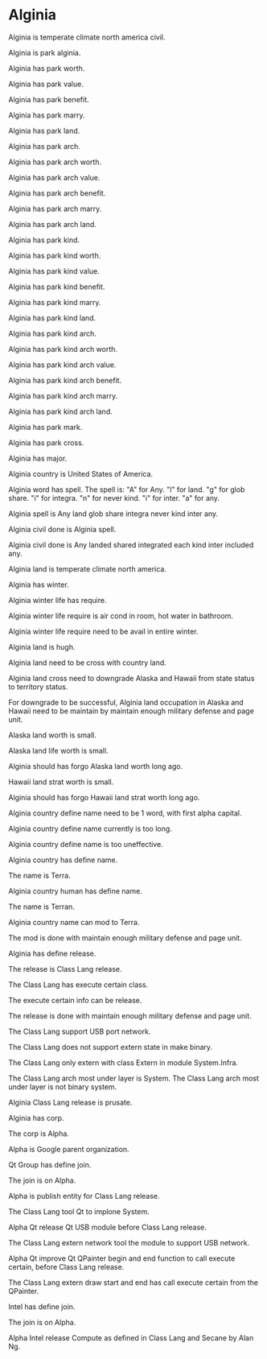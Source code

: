 # Alginia

Alginia is temperate climate north america civil.

Alginia is park alginia.

Alginia has park worth.

Alginia has park value.

Alginia has park benefit.

Alginia has park marry.

Alginia has park land.

Alginia has park arch.

Alginia has park arch worth.

Alginia has park arch value.

Alginia has park arch benefit.

Alginia has park arch marry.

Alginia has park arch land.

Alginia has park kind.

Alginia has park kind worth.

Alginia has park kind value.

Alginia has park kind benefit.

Alginia has park kind marry.

Alginia has park kind land.

Alginia has park kind arch.

Alginia has park kind arch worth.

Alginia has park kind arch value.

Alginia has park kind arch benefit.

Alginia has park kind arch marry.

Alginia has park kind arch land.

Alginia has park mark.

Alginia has park cross.

Alginia has major.

Alginia country is United States of America.

Alginia word has spell.
The spell is:
"A" for Any.
"l" for land.
"g" for glob share.
"i" for integra.
"n" for never kind.
"i" for inter.
"a" for any.

Alginia spell is Any land glob share integra never kind inter any.

Alginia civil done is Alginia spell.

Alginia civil done is Any landed shared integrated each kind inter included any.

Alginia land is temperate climate north america.

Alginia has winter.

Alginia winter life has require.

Alginia winter life require is air cond in room, hot water in bathroom.

Alginia winter life require need to be avail in entire winter.

Alginia land is hugh.

Alginia land need to be cross with country land.

Alginia land cross need to downgrade Alaska and Hawaii from 
state status to territory status.

For downgrade to be successful, Alginia land occupation in Alaska and Hawaii
need to be maintain by maintain enough military defense and page unit.

Alaska land worth is small.

Alaska land life worth is small.

Alginia should has forgo Alaska land worth long ago.

Hawaii land strat worth is small.

Alginia should has forgo Hawaii land strat worth long ago.

Alginia country define name need to be 1 word, with first alpha capital.

Alginia country define name currently is too long.

Alginia country define name is too uneffective.

Alginia country has define name.

The name is Terra.

Alginia country human has define name.

The name is Terran.

Alginia country name can mod to Terra.

The mod is done with maintain enough military defense and page unit.

Alginia has define release.

The release is Class Lang release.

The Class Lang has execute certain class.

The execute certain info can be release.

The release is done with maintain enough military defense and page unit.

The Class Lang support USB port network.

The Class Lang does not support extern state in make binary.

The Class Lang only extern with class Extern in module System.Infra.

The Class Lang arch most under layer is System.
The Class Lang arch most under layer is not binary system.

Alginia Class Lang release is prusate.

Alginia has corp.

The corp is Alpha.

Alpha is Google parent organization.

Qt Group has define join.

The join is on Alpha.

Alpha is publish entity for Class Lang release.

The Class Lang tool Qt to implone System.

Alpha Qt release Qt USB module before Class Lang release.

The Class Lang extern network tool the module to support USB network.

Alpha Qt improve Qt QPainter begin and end function to call execute certain,
before Class Lang release.

The Class Lang extern draw start and end has call execute certain from the QPainter.

Intel has define join.

The join is on Alpha.

Alpha Intel release Compute as defined in Class Lang and Secane by Alan Ng.